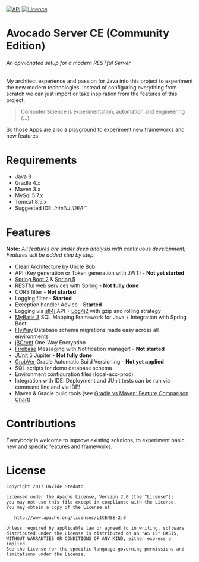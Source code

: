 [![API](https://img.shields.io/badge/SpringBoot2-M3-green.svg?style=flat)](https://github.com/spring-projects/spring-boot/wiki)
[![Licence](https://img.shields.io/badge/Licence-Apache2-blue.svg)](http://www.apache.org/licenses/LICENSE-2.0)

# Avocado Server CE (Community Edition)
###### An opinionated setup for a modern RESTful Server
My architect experience and passion for Java into this project to experiment the new modern technologies.
Instead of configuring everything from scratch we can just import or take inspiration from the features of this project.

> Computer Science is experimentation, automation and engineering (...).

So those Apps are also a playground to experiment new frameworks and new features.

# Requirements
- Java 8
- Gradle 4.x
- Maven 3.x
- MySql 5.7.x
- Tomcat 8.5.x
- Suggested IDE: _IntelliJ IDEA™_

# Features
**Note:** _All features are under deep analysis with continuous development; Features will be added step by step._

- [Clean Architecture](https://8thlight.com/blog/uncle-bob/2012/08/13/the-clean-architecture.html) by Uncle Bob
- API (Key generation or Token generation with JWT) - **Not yet started**
- [Spring Boot 2](https://github.com/spring-projects/spring-boot/wiki) & [Spring 5](https://github.com/spring-projects/spring-framework)
- RESTful web services with Spring - **Not fully done**
- CORS filter - **Not started**
- Logging filter - **Started**
- Exception handler Advice - **Started**
- Logging via [slf4j](https://www.slf4j.org/) API + [Log4j2](https://logging.apache.org/log4j/2.x/) with gzip and rolling strategy
- [MyBatis 3](http://www.mybatis.org/mybatis-3) SQL Mapping Framework for Java + Integration with Spring Boot
- [FlyWay](https://flywaydb.org/) Database schema migrations made easy across all environments
- [jBCrypt](http://www.mindrot.org/projects/jBCrypt) One-Way Encryption
- [Firebase](https://github.com/firebase/quickstart-android) Messaging with Notification manager! - **Not started**
- [JUnit 5](http://junit.org/junit5/) Jupiter - **Not fully done**
- [GrabVer](https://github.com/davideas/grabver) Gradle Automatic Build Versioning - **Not yet applied**
- SQL scripts for demo database schema
- Environment configuration files (local-acc-prod)
- Integration with IDE: Deployment and JUnit tests can be run via command line and via IDE!
- Maven & Gradle build tools (see [Gradle vs Maven: Feature Comparison Chart](https://gradle.org/maven-vs-gradle/))


# Contributions
Everybody is welcome to improve existing solutions, to experiment basic, new and specific features and frameworks.

# License

    Copyright 2017 Davide Steduto

    Licensed under the Apache License, Version 2.0 (the "License");
    you may not use this file except in compliance with the License.
    You may obtain a copy of the License at

       http://www.apache.org/licenses/LICENSE-2.0

    Unless required by applicable law or agreed to in writing, software
    distributed under the License is distributed on an "AS IS" BASIS,
    WITHOUT WARRANTIES OR CONDITIONS OF ANY KIND, either express or implied.
    See the License for the specific language governing permissions and
    limitations under the License.